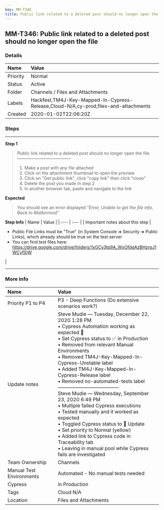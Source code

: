 ```yaml
---
key: MM-T346
title: Public link related to a deleted post should no longer open the file
---
```


## MM-T346: Public link related to a deleted post should no longer open the file

### Details

| Name     | Value                                                                               |
| :------- | :---------------------------------------------------------------------------------- |
| Priority | Normal                                                                              |
| Status   | Active                                                                              |
| Folder   | Channels / Files and Attachments                                                    |
| Labels   | Hackfest,TM4J-Key-Mapped-In-Cypress-Release,Cloud-N/A,cy-prod,files-and-attachments |
| Created  | 2020-01-02T22:06:20Z                                                                |

### Steps

<hr/>

**Step 1**

> <article>Public link related to a deleted post should no longer open the file<br>–––––––––––––––––––––––––<br><ol><li>Make a post with any file attached</li><li>Click on the attachment thumbnail to open the preview</li><li>Click on "Get public link", click "copy link" then click "close"</li><li>Delete the post you made in step 2</li><li>In another browser tab, paste and navigate to the link</li></ol></article>

**Expected**

> <article>You should see an error displayed "<em>Error, Unable to get the file info, Back to Mattermost</em>"</article>

**Step Info**
| Name | Value |
| :--- | :--- |
| Important notes about this step | <ul><li>Public File Links must be "True" (in System Console ➜ Security ➜ Public Links), which already should be true on the test server</li><li>You can find test files here: <a href="https://drive.google.com/drive/folders/1xGCy3tp9A_WxOfdgAzBHzrqJ1WCyfSjW" rel="noopener noreferrer" target="_blank">https://drive.google.com/drive/folders/1xGCy3tp9A_WxOfdgAzBHzrqJ1WCyfSjW</a></li></ul> |

<hr/>

### More Info

| Name                     | Value                                                                                                                                                                                                                                                                                                                                                                                                                                                                                                                                                                                                                                                                                                                  |
| :----------------------- | :--------------------------------------------------------------------------------------------------------------------------------------------------------------------------------------------------------------------------------------------------------------------------------------------------------------------------------------------------------------------------------------------------------------------------------------------------------------------------------------------------------------------------------------------------------------------------------------------------------------------------------------------------------------------------------------------------------------------- |
| Priority P1 to P4        | P3 - Deep Functions (Do extensive scenarios work?)                                                                                                                                                                                                                                                                                                                                                                                                                                                                                                                                                                                                                                                                     |
| Update notes             | Steve Mudie — Tuesday, December 22, 2020 1:28 PM<br>• Cypress Automation working as expected 🎉<br>• Set Cypress status to ✅ in Production<br>• Removed from relevant Manual Environments<br>• Removed TM4J-Key-Mapped-In-Cypress-Unstable label<br>• Added TM4J-Key-Mapped-In-Cypress-Release label<br>• Removed no-automated-tests label<br>–––––––––––––––––––––––––<br>Steve Mudie — Wednesday, September 23, 2020 6:49 PM<br>• Multiple failed Cypress executions<br>• Tested manually and it worked as expected<br>• Toggled Cypress status to 🔧 Update<br>• Set priority to Normal (yellow)<br>• Added link to Cypress code in Traceability tab<br>• Leaving in manual pool while Cypress fails are investigated |
| Team Ownership           | Channels                                                                                                                                                                                                                                                                                                                                                                                                                                                                                                                                                                                                                                                                                                               |
| Manual Test Environments | Automated - No manual tests needed                                                                                                                                                                                                                                                                                                                                                                                                                                                                                                                                                                                                                                                                                     |
| Cypress                  | in Production                                                                                                                                                                                                                                                                                                                                                                                                                                                                                                                                                                                                                                                                                                          |
| Tags                     | Cloud N/A                                                                                                                                                                                                                                                                                                                                                                                                                                                                                                                                                                                                                                                                                                              |
| Location                 | Files and Attachments                                                                                                                                                                                                                                                                                                                                                                                                                                                                                                                                                                                                                                                                                                  |
